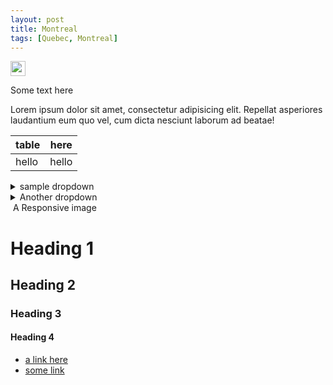 ```yaml
---
layout: post
title: Montreal
tags: [Quebec, Montreal]
---
```


<img src="https://img.shields.io/badge/EMERGENCY--SERVICES-911-orange?style=plastic" width="auto" height="24em" alt="">

Some text here

Lorem ipsum dolor sit amet, consectetur adipisicing elit. Repellat asperiores laudantium eum quo vel, cum dicta nesciunt laborum ad beatae!

| table | here |
| --- | --- |
| hello | hello |

<details>
  <summary>sample dropdown</summary>
  This is a dropdown
</details>

<details>
  <summary>Another dropdown</summary>
  Dropdown with link
</details>

<img src="https://upload.wikimedia.org/wikipedia/commons/thumb/9/9f/Montreal_Montage_2020.jpg/800px-Montreal_Montage_2020.jpg" class="img-fluid" alt="">
<caption>A Responsive image</caption>


# Heading 1
## Heading 2
### Heading 3
#### Heading 4
- [a link here](#)
- [some link](#)
